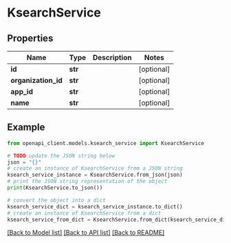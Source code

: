 # KsearchService


## Properties

Name | Type | Description | Notes
------------ | ------------- | ------------- | -------------
**id** | **str** |  | [optional] 
**organization_id** | **str** |  | [optional] 
**app_id** | **str** |  | [optional] 
**name** | **str** |  | [optional] 

## Example

```python
from openapi_client.models.ksearch_service import KsearchService

# TODO update the JSON string below
json = "{}"
# create an instance of KsearchService from a JSON string
ksearch_service_instance = KsearchService.from_json(json)
# print the JSON string representation of the object
print(KsearchService.to_json())

# convert the object into a dict
ksearch_service_dict = ksearch_service_instance.to_dict()
# create an instance of KsearchService from a dict
ksearch_service_from_dict = KsearchService.from_dict(ksearch_service_dict)
```
[[Back to Model list]](../README.md#documentation-for-models) [[Back to API list]](../README.md#documentation-for-api-endpoints) [[Back to README]](../README.md)


